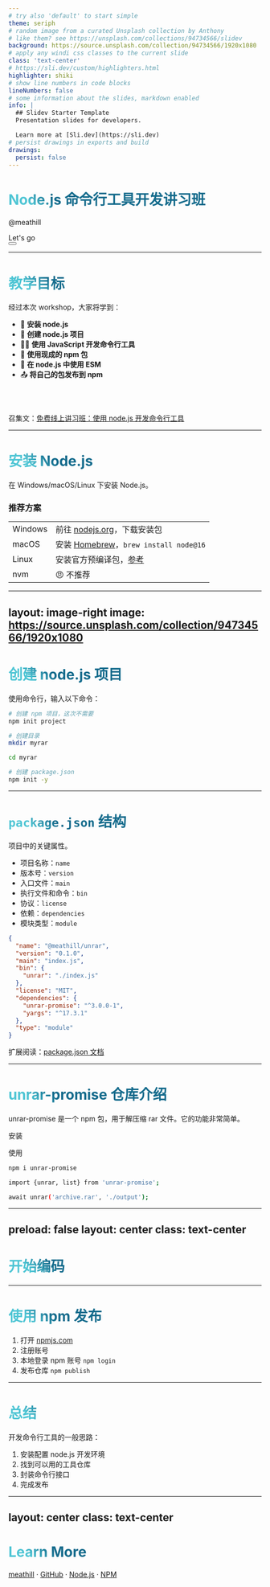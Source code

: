 ```yaml
---
# try also 'default' to start simple
theme: seriph
# random image from a curated Unsplash collection by Anthony
# like them? see https://unsplash.com/collections/94734566/slidev
background: https://source.unsplash.com/collection/94734566/1920x1080
# apply any windi css classes to the current slide
class: 'text-center'
# https://sli.dev/custom/highlighters.html
highlighter: shiki
# show line numbers in code blocks
lineNumbers: false
# some information about the slides, markdown enabled
info: |
  ## Slidev Starter Template
  Presentation slides for developers.

  Learn more at [Sli.dev](https://sli.dev)
# persist drawings in exports and build
drawings:
  persist: false
---
```


# Node.js 命令行工具开发讲习班

@meathill

<div class="pt-12">
  <span @click="$slidev.nav.next" class="px-2 py-1 rounded cursor-pointer" hover="bg-white bg-opacity-10">
    Let's go <carbon:arrow-right class="inline"/>
  </span>
</div>

<div class="abs-br m-6 flex gap-2">
  <button @click="$slidev.nav.openInEditor()" title="Open in Editor" class="text-xl icon-btn opacity-50 !border-none !hover:text-white">
    <carbon:edit />
  </button>
  <a href="https://github.com/meathill/my-workshop" target="_blank" alt="GitHub"
    class="text-xl icon-btn opacity-50 !border-none !hover:text-white">
    <carbon-logo-github />
  </a>
</div>

<!--
大家好，欢迎参加今天的线上实战讲习班。

今天要教授的内容是：使用现成的 npm 包，经过封装制成我们自己的命令行工具。
-->

---

# 教学目标

经过本次 workshop，大家将学到：

- 📝 **安装 node.js**
- 🎨 **创建 node.js 项目**
- 🧑‍💻 **使用 JavaScript 开发命令行工具**
- 🤹 **使用现成的 npm 包**
- 🎥 **在 node.js 中使用 ESM**
- 📤 **将自己的包发布到 npm**

<br>
<br>

召集文：[免费线上讲习班：使用 node.js 开发命令行工具](https://blog.meathill.com/share/online-workshop-developing-command-line-tools-with-nodejs.html)

<!--
学会上面几点，大家就可以使用 npm 上浩如烟海的开源仓库，封装成自己的工具。

一方面可以加强自己的工作效率，另一方面也可以早日参与开源项目的建设。从各个方面来讲都是很大的提升。
-->

<style>
h1 {
  background-color: #2B90B6;
  background-image: linear-gradient(45deg, #4EC5D4 10%, #146b8c 20%);
  background-size: 100%;
  -webkit-background-clip: text;
  -moz-background-clip: text;
  -webkit-text-fill-color: transparent;
  -moz-text-fill-color: transparent;
}
</style>

---

# 安装 Node.js

在 Windows/macOS/Linux 下安装 Node.js。

### 推荐方案

|     |     |
| --- | --- |
| Windows | 前往 [nodejs.org](https://nodejs.org)，下载安装包 |
| macOS | 安装 [Homebrew](https://brew.sh)，`brew install node@16` |
| Linux | 安装官方预编译包，[参考](https://nodejs.org/en/download/package-manager/) |
| nvm | 😠 不推荐 |

<!--
我建议大家经常更新电脑上的各种工具和软件，以便能够获得最新的功能、同时修补各种问题。

一般来说，Homebrew、apt 等工具都会一次性更新所有软件。所以我一般不推荐 nvm。
-->

---
layout: image-right
image: https://source.unsplash.com/collection/94734566/1920x1080
---

# 创建 node.js 项目

使用命令行，输入以下命令：

```bash {all|1-2|3-7|9-11|all}
# 创建 npm 项目，这次不需要
npm init project

# 创建目录
mkdir myrar

cd myrar

# 创建 package.json
npm init -y
```

---

# `package.json` 结构

项目中的关键属性。

<div grid="~ cols-2 gap-4" class="mb-16">
<div>

* 项目名称：`name`
* 版本号：`version`
* 入口文件：`main`
* 执行文件和命令：`bin`
* 协议：`license`
* 依赖：`dependencies`
* 模块类型：`module`

</div>
<div>

```json {all|2|3|4|5-7|8|9-12|13|all}
{
  "name": "@meathill/unrar",
  "version": "0.1.0",
  "main": "index.js",
  "bin": {
    "unrar": "./index.js"
  },
  "license": "MIT",
  "dependencies": {
    "unrar-promise": "^3.0.0-1",
    "yargs": "^17.3.1"
  },
  "type": "module"
}
```

</div>
</div>

扩展阅读：[package.json 文档](https://docs.npmjs.com/cli/v8/configuring-npm/package-json)

<!--
这里我只介绍比较关键的属性，想了解更全面的信息，请阅读官方文档。
-->

---

# [unrar-promise](https://www.npmjs.com/package/unrar-promise) 仓库介绍

unrar-promise 是一个 npm 包，用于解压缩 rar 文件。它的功能非常简单。

<div grid="~ cols-2 gap-2">

安装

使用

```bash
npm i unrar-promise
```

```bash
import {unrar, list} from 'unrar-promise';

await unrar('archive.rar', './output');
```
</div>

---
preload: false
layout: center
class: text-center
---

# 开始编码

---

# 使用 npm 发布

1. 打开 [npmjs.com](https://npmjs.com)
2. 注册账号
3. 本地登录 npm 账号 `npm login`
4. 发布仓库 `npm publish`

---

# 总结

开发命令行工具的一般思路：

1. 安装配置 node.js 开发环境
2. 找到可以用的工具仓库
3. 封装命令行接口
4. 完成发布


---
layout: center
class: text-center
---

# Learn More

[meathill](https://blog.meathill.com) · [GitHub](https://github.com/meathill/unrar) · [Node.js](https://nodejs.org) · [NPM](https://npmjs.com)
